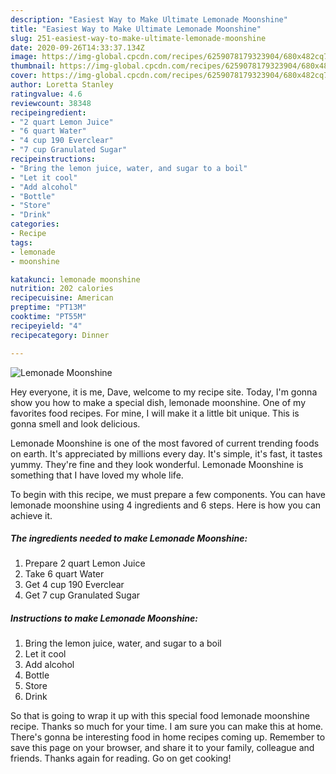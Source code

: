 ```yaml
---
description: "Easiest Way to Make Ultimate Lemonade Moonshine"
title: "Easiest Way to Make Ultimate Lemonade Moonshine"
slug: 251-easiest-way-to-make-ultimate-lemonade-moonshine
date: 2020-09-26T14:33:37.134Z
image: https://img-global.cpcdn.com/recipes/6259078179323904/680x482cq70/lemonade-moonshine-recipe-main-photo.jpg
thumbnail: https://img-global.cpcdn.com/recipes/6259078179323904/680x482cq70/lemonade-moonshine-recipe-main-photo.jpg
cover: https://img-global.cpcdn.com/recipes/6259078179323904/680x482cq70/lemonade-moonshine-recipe-main-photo.jpg
author: Loretta Stanley
ratingvalue: 4.6
reviewcount: 38348
recipeingredient:
- "2 quart Lemon Juice"
- "6 quart Water"
- "4 cup 190 Everclear"
- "7 cup Granulated Sugar"
recipeinstructions:
- "Bring the lemon juice, water, and sugar to a boil"
- "Let it cool"
- "Add alcohol"
- "Bottle"
- "Store"
- "Drink"
categories:
- Recipe
tags:
- lemonade
- moonshine

katakunci: lemonade moonshine 
nutrition: 202 calories
recipecuisine: American
preptime: "PT13M"
cooktime: "PT55M"
recipeyield: "4"
recipecategory: Dinner

---
```



![Lemonade Moonshine](https://img-global.cpcdn.com/recipes/6259078179323904/680x482cq70/lemonade-moonshine-recipe-main-photo.jpg)

Hey everyone, it is me, Dave, welcome to my recipe site. Today, I'm gonna show you how to make a special dish, lemonade moonshine. One of my favorites food recipes. For mine, I will make it a little bit unique. This is gonna smell and look delicious.



Lemonade Moonshine is one of the most favored of current trending foods on earth. It's appreciated by millions every day. It's simple, it's fast, it tastes yummy. They're fine and they look wonderful. Lemonade Moonshine is something that I have loved my whole life.


To begin with this recipe, we must prepare a few components. You can have lemonade moonshine using 4 ingredients and 6 steps. Here is how you can achieve it.

<!--inarticleads1-->

##### The ingredients needed to make Lemonade Moonshine:

1. Prepare 2 quart Lemon Juice
1. Take 6 quart Water
1. Get 4 cup 190 Everclear
1. Get 7 cup Granulated Sugar




<!--inarticleads2-->

##### Instructions to make Lemonade Moonshine:

1. Bring the lemon juice, water, and sugar to a boil
1. Let it cool
1. Add alcohol
1. Bottle
1. Store
1. Drink




So that is going to wrap it up with this special food lemonade moonshine recipe. Thanks so much for your time. I am sure you can make this at home. There's gonna be interesting food in home recipes coming up. Remember to save this page on your browser, and share it to your family, colleague and friends. Thanks again for reading. Go on get cooking!
